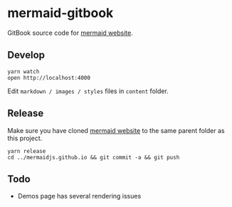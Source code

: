 # mermaid-gitbook

GitBook source code for [mermaid website](https://mermaidjs.github.io).


## Develop

```
yarn watch
open http://localhost:4000
```

Edit `markdown / images / styles` files in `content` folder.


## Release

Make sure you have cloned [mermaid website](https://mermaidjs.github.io) to the same parent folder as this project.

```
yarn release
cd ../mermaidjs.github.io && git commit -a && git push
```


## Todo

- Demos page has several rendering issues
